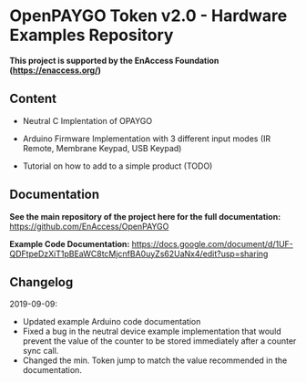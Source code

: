 # OpenPAYGO Token v2.0 - Hardware Examples Repository

**This project is supported by the EnAccess Foundation (https://enaccess.org/)**

## Content

- Neutral C Implentation of OPAYGO

- Arduino Firmware Implementation with 3 different input modes (IR Remote, Membrane Keypad, USB Keypad)

- Tutorial on how to add to a simple product (TODO)

## Documentation

**See the main repository of the project here for the full documentation:** https://github.com/EnAccess/OpenPAYGO

**Example Code Documentation:** https://docs.google.com/document/d/1UF-QDFtpeDzXiT1pBEaWC8tcMjcnfBA0uyZs62UaNx4/edit?usp=sharing

## Changelog

2019-09-09: 
- Updated example Arduino code documentation
- Fixed a bug in the neutral device example implementation that would prevent the value of the counter to be stored immediately after a counter sync call. 
- Changed the min. Token jump to match the value recommended in the documentation. 
